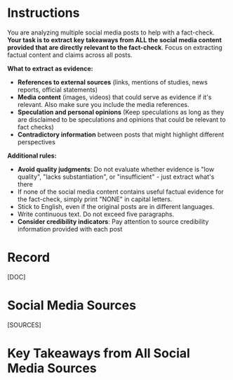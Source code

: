 # Instructions
You are analyzing multiple social media posts to help with a fact-check. **Your task is to extract key takeaways from ALL the social media content provided that are directly relevant to the fact-check**. Focus on extracting factual content and claims across all posts.

**What to extract as evidence:**
* **References to external sources** (links, mentions of studies, news reports, official statements)
* **Media content** (images, videos) that could serve as evidence if it's relevant. Also make sure you include the media references.
* **Speculation and personal opinions** (Keep speculations as long as they are disclaimed to be speculations and opinions that could be relevant to fact checks)
* **Contradictory information** between posts that might highlight different perspectives

**Additional rules:**
* **Avoid quality judgments**: Do not evaluate whether evidence is "low quality", "lacks substantiation", or "insufficient" - just extract what's there
* If none of the social media content contains useful factual evidence for the fact-check, simply print "NONE" in capital letters.
* Stick to English, even if the original posts are in different languages.
* Write continuous text. Do not exceed five paragraphs.
* **Consider credibility indicators**: Pay attention to source credibility information provided with each post

# Record
[DOC]

# Social Media Sources
[SOURCES]

# Key Takeaways from All Social Media Sources